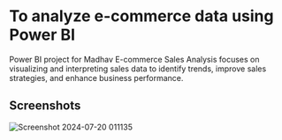 # To analyze e-commerce data using Power BI

Power BI project for Madhav E-commerce Sales Analysis focuses on visualizing and interpreting sales data to identify trends, improve sales strategies, and enhance business performance.


## Screenshots

![Screenshot 2024-07-20 011135](https://github.com/user-attachments/assets/79d27ba6-60ca-41b3-90f7-28e9bb5442da)

